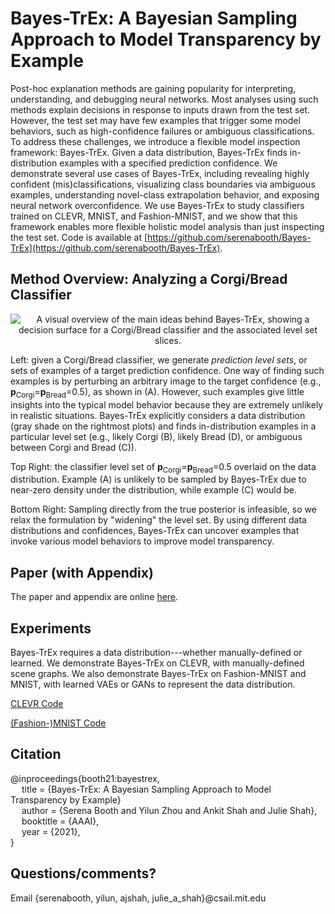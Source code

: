 # Bayes-TrEx: A Bayesian Sampling Approach to Model Transparency by Example

Post-hoc explanation methods are gaining popularity for interpreting, understanding, and debugging neural networks. Most analyses using such methods explain decisions in response to inputs drawn from the test set. However, the test set may have few
examples that trigger some model behaviors, such as high-confidence failures or ambiguous classifications. To address these challenges, we introduce a flexible model inspection framework: Bayes-TrEx. Given a data distribution, Bayes-TrEx finds in-distribution examples with a specified prediction confidence. We demonstrate several use cases of Bayes-TrEx, including revealing highly confident (mis)classifications, visualizing class boundaries via ambiguous examples, understanding novel-class extrapolation behavior, and exposing neural network overconfidence. We use Bayes-TrEx to study classifiers trained on CLEVR, MNIST, and Fashion-MNIST, and we show that this framework enables more flexible holistic model analysis than just inspecting the test set. Code is available at [https://github.com/serenabooth/Bayes-TrEx](https://github.com/serenabooth/Bayes-TrEx).

## Method Overview: Analyzing a Corgi/Bread Classifier

<p align="center">
  <img src="./Images/level_set_overview.svg" alt="A visual overview of the main ideas behind Bayes-TrEx, showing a decision surface for a Corgi/Bread classifier and the associated level set slices.">

  Left: given a Corgi/Bread classifier, we generate *prediction level sets*, or sets of examples of a target prediction confidence. One way of finding such examples is by perturbing an arbitrary image to the target confidence (e.g., **p**<sub>Corgi</sub>=**p**<sub>Bread</sub>=0.5), as shown in (A). However, such examples give little insights into the typical model behavior because they are extremely unlikely in realistic situations.
  Bayes-TrEx explicitly considers a data distribution (gray shade on the rightmost plots) and finds in-distribution examples in a particular level set (e.g., likely Corgi (B), likely Bread (D), or ambiguous between Corgi and Bread (C)).

  Top Right: the classifier level set of **p**<sub>Corgi</sub>=**p**<sub>Bread</sub>=0.5 overlaid on the data distribution. Example (A) is unlikely to be sampled by Bayes-TrEx due to near-zero density under the distribution, while example (C) would be.

  Bottom Right: Sampling directly from the true posterior is infeasible, so we relax the formulation by "widening" the level set. By using different data distributions and confidences, Bayes-TrEx can uncover examples that invoke various model behaviors to improve model transparency.
</p>

## Paper (with Appendix)

The paper and appendix are online [here](./bayestrex_full_paper.pdf).

## Experiments

Bayes-TrEx requires a data distribution---whether manually-defined or learned. We demonstrate Bayes-TrEx on CLEVR, with manually-defined scene graphs. We also demonstrate Bayes-TrEx on Fashion-MNIST and MNIST, with learned VAEs or GANs to represent the data distribution.

[CLEVR Code](./CLEVR)

[(Fashion-)MNIST Code](./MNIST)

## Citation

@inproceedings{booth21:bayestrex,  
&emsp;  title = {Bayes-TrEx: A Bayesian Sampling Approach to
                 Model Transparency by Example}  
&emsp;  author = {Serena Booth and Yilun Zhou and Ankit Shah and Julie Shah},
&emsp;  booktitle = {AAAI},  
&emsp;  year = {2021},  
}


## Questions/comments?

Email {serenabooth, yilun, ajshah, julie_a_shah}@csail.mit.edu
